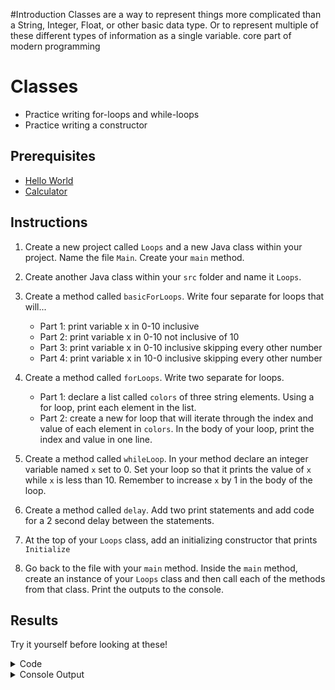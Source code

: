 #Introduction
Classes are a way to represent things more complicated than a String, Integer, Float, or other basic data type. Or to
represent multiple of these different types of information as a single variable. core part of modern programming

# Classes
- Practice writing for-loops and while-loops
- Practice writing a constructor

## Prerequisites
- [Hello World](helloworld.md)
- [Calculator](calculator.md)

## Instructions
1. Create a new project called `Loops` and a new Java class within your project. Name the file `Main`.
Create your `main` method.

2. Create another Java class within your `src` folder and name it `Loops`. 

3. Create a method called `basicForLoops`. Write four separate for loops that will...    
    - Part 1: print variable x in 0-10 inclusive
    - Part 2: print variable x in 0-10 not inclusive of 10
    - Part 3: print variable x in 0-10 inclusive skipping every other number
    - Part 4: print variable x in 10-0 inclusive skipping every other number
  
4. Create a method called `forLoops`. Write two separate for loops.    
    - Part 1: declare a list called `colors` of three string elements. Using a for loop, print each element in the list.
    - Part 2: create a new for loop that will iterate through the index and value of each element in `colors`. In the body of your loop, print the index and value in one line.
  
5. Create a method called `whileLoop`. In your method declare an integer variable named `x` set to 0. Set your loop so that it prints the value of `x` while `x` is less than 10. Remember to increase `x` by 1 in the body of the loop. 
     
6. Create a method called `delay`. Add two print statements and add code for a 2 second delay between the statements.
   
7. At the top of your `Loops` class, add an initializing constructor that prints `Initialize`
   
8.  Go back to the file with your `main` method. Inside the `main` method, create an instance of your `Loops` class and then call each of the methods from that class. Print the outputs to the console.

## Results
Try it yourself before looking at these!

<details>
    <summary>Code</summary>
    <details>
        <summary>Main.java</summary>

            public class Main {
                public static void main(String[] args) throws InterruptedException {
                    Loops loopObj = new Loops();
                    loopObj.basicForLoops();
                    loopObj.forLoops();
                    loopObj.whileLoop();
                    loopObj.delay();
                }
            
            }
    
</details>

<details>
    <summary>Loops.java</summary>
    
        import java.util.ArrayList;
        import java.util.List;
        
        public class Loops {
        
            public Loops(){
                System.out.println("Initialize");
            }
        
            public void basicForLoops() {
        
                int x = 0;
        
                System.out.print("\nPart 1: ");
                while (x <= 10) {
                    System.out.print(x);
                    if (x < 10) System.out.print(", ");
                    x++;
                }
        
                x = 0;
        
                System.out.print("\nPart 2: ");
                while (x < 10) {
                    System.out.print(x);
                    if (x < 9) System.out.print(", ");
                    x++;
                }
        
                x = 0;
        
                System.out.print("\nPart 3: ");
                while (x <= 10) {
                    System.out.print(x);
                    if (x < 10) System.out.print(", ");
                    x = x + 2;
                }
        
                x = 10;
        
                System.out.print("\nPart 4: ");
                while (x <= 10 && x >= 0) {
                    System.out.print(x);
                    if (x > 1) System.out.print(", ");
                    x = x - 2;
                }
            }
        
            ;
        
            public void forLoops() {
                System.out.println("\nPart 1: ");
                List<String> colors = new ArrayList<String>();
                colors.add("red");
                colors.add("green");
                colors.add("blue");
                for (String color : colors) System.out.println(color);
        
                System.out.println("Part 2: ");
                for (int i = 0; i < colors.size(); i++) System.out.println(i + ": " + colors.get(i));
            }
        
        
            public void whileLoop() {
                int x = 0;
                while (x < 10) {
                    System.out.println(x);
                    x++;
                }
            }
        
           public void delay() throws InterruptedException {
                System.out.println("FRC5190");
                Thread.sleep(2000);
                System.out.println("Green Hope Falcons");
           }
        
        }
          

</details>
</details>

<details>
    <summary>Console Output</summary>
        <details>
        <summary>basicForLoops</summary>
            
            Initialize
            
            Part 1: 0, 1, 2, 3, 4, 5, 6, 7, 8, 9, 10
            Part 2: 0, 1, 2, 3, 4, 5, 6, 7, 8, 9
            Part 3: 0, 2, 4, 6, 8, 10
            Part 4: 10, 8, 6, 4, 2, 0
            Process finished with exit code 0
</details>
        <details>
        <summary>forLoops</summary>
        
        Initialize
        
        Part 1: 
        red
        green
        blue
        Part 2: 
        0: red
        1: green
        2: blue

        Process finished with exit code 0

</details>

<details>
        <summary>whileLoop</summary>
        
        Initialize
        0
        1
        2
        3
        4
        5
        6
        7
        8
        9
        
        Process finished with exit code 0

</details>


<details>
        <summary>delay</summary>
        
        Initialize
        FRC5190
        Green Hope Falcons
        
        Process finished with exit code 0

</details>
</details>